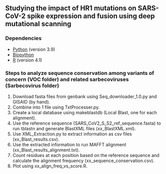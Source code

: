 ## Studying the impact of HR1 mutations on SARS-CoV-2 spike expression and fusion using deep mutational scanning

### Dependencies
* [Python](https://www.python.org/) (version 3.9)
* [Biopython](https://github.com/biopython/biopython)
* [R](https://www.r-project.org/) (version 4.1)

### Steps to analyze sequence conservation among variants of concern (VOC folder) and related sarbecoviruses (Sarbecovirus folder)
1. Download fasta files from genbank using Seq_downloader_1.0.py and GISAID (by hand).
2. Combine into 1 file using TxtProcesser.py.
3. Create a local database using makeblastdb (Local Blast, one for each alignment).
4. Use the reference sequence (SARS_CoV2_S_S2_ref_sequence.fasta) to run tblastn and generate BlastXML files (xx_BlastXML.xml).
5. Use XML_Extraction.py to extract information as csv files (xx_Blast_results.csv).
6. Use the extracted information to run MAFFT alignment (xx_Blast_results_alignment.txt).
7. Count residues at each position based on the reference sequence and calculate the alignment frequency (xx_sequence_conservation.csv).
8. Plot using xx_align_freq_vs_score.R.

